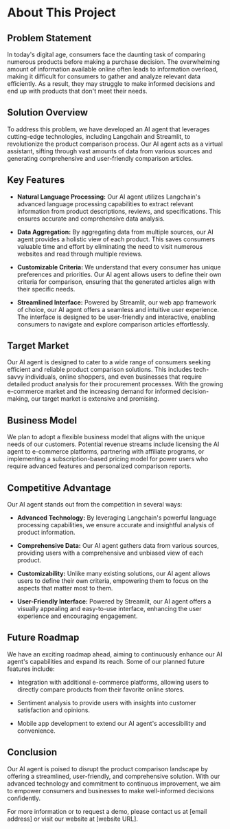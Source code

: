 # About This Project

## Problem Statement

In today's digital age, consumers face the daunting task of comparing numerous products before making a purchase decision. The overwhelming amount of information available online often leads to information overload, making it difficult for consumers to gather and analyze relevant data efficiently. As a result, they may struggle to make informed decisions and end up with products that don't meet their needs.

## Solution Overview

To address this problem, we have developed an AI agent that leverages cutting-edge technologies, including Langchain and Streamlit, to revolutionize the product comparison process. Our AI agent acts as a virtual assistant, sifting through vast amounts of data from various sources and generating comprehensive and user-friendly comparison articles.

## Key Features

- **Natural Language Processing:** Our AI agent utilizes Langchain's advanced language processing capabilities to extract relevant information from product descriptions, reviews, and specifications. This ensures accurate and comprehensive data analysis.

- **Data Aggregation:** By aggregating data from multiple sources, our AI agent provides a holistic view of each product. This saves consumers valuable time and effort by eliminating the need to visit numerous websites and read through multiple reviews.

- **Customizable Criteria:** We understand that every consumer has unique preferences and priorities. Our AI agent allows users to define their own criteria for comparison, ensuring that the generated articles align with their specific needs.

- **Streamlined Interface:** Powered by Streamlit, our web app framework of choice, our AI agent offers a seamless and intuitive user experience. The interface is designed to be user-friendly and interactive, enabling consumers to navigate and explore comparison articles effortlessly.

## Target Market

Our AI agent is designed to cater to a wide range of consumers seeking efficient and reliable product comparison solutions. This includes tech-savvy individuals, online shoppers, and even businesses that require detailed product analysis for their procurement processes. With the growing e-commerce market and the increasing demand for informed decision-making, our target market is extensive and promising.

## Business Model

We plan to adopt a flexible business model that aligns with the unique needs of our customers. Potential revenue streams include licensing the AI agent to e-commerce platforms, partnering with affiliate programs, or implementing a subscription-based pricing model for power users who require advanced features and personalized comparison reports.

## Competitive Advantage

Our AI agent stands out from the competition in several ways:

- **Advanced Technology:** By leveraging Langchain's powerful language processing capabilities, we ensure accurate and insightful analysis of product information.

- **Comprehensive Data:** Our AI agent gathers data from various sources, providing users with a comprehensive and unbiased view of each product.

- **Customizability:** Unlike many existing solutions, our AI agent allows users to define their own criteria, empowering them to focus on the aspects that matter most to them.

- **User-Friendly Interface:** Powered by Streamlit, our AI agent offers a visually appealing and easy-to-use interface, enhancing the user experience and encouraging engagement.

## Future Roadmap

We have an exciting roadmap ahead, aiming to continuously enhance our AI agent's capabilities and expand its reach. Some of our planned future features include:

- Integration with additional e-commerce platforms, allowing users to directly compare products from their favorite online stores.

- Sentiment analysis to provide users with insights into customer satisfaction and opinions.

- Mobile app development to extend our AI agent's accessibility and convenience.

## Conclusion

Our AI agent is poised to disrupt the product comparison landscape by offering a streamlined, user-friendly, and comprehensive solution. With our advanced technology and commitment to continuous improvement, we aim to empower consumers and businesses to make well-informed decisions confidently.

For more information or to request a demo, please contact us at [email address] or visit our website at [website URL].
